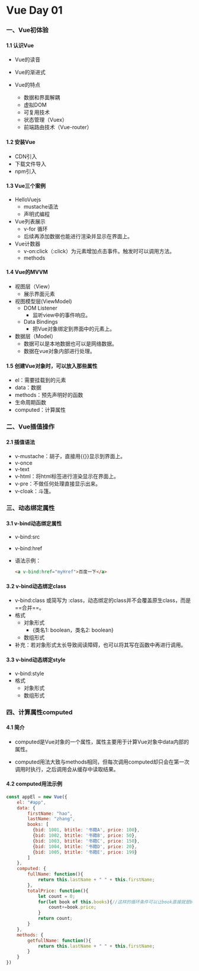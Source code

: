 # Vue Day 01

### 一、Vue初体验

#### 1.1 认识Vue

* Vue的读音

* Vue的渐进式

* Vue的特点

  * 数据和界面解耦
  * 虚拟DOM
  * 可复用技术
  * 状态管理（Vuex）
  * 前端路由技术（Vue-router）

  

#### 1.2 安装Vue

* CDN引入
* 下载文件导入
* npm引入



#### 1.3 Vue三个案例

* HelloVuejs
  * mustache语法
  * 声明式编程
* Vue列表展示
  * v-for 循环
  * 后续再添加数据也能进行渲染并显示在界面上。
* Vue计数器
  * v-on:click（:click）为元素增加点击事件。触发时可以调用方法。
  * methods 



#### 1.4 Vue的MVVM

* 视图层（View）
  * 展示界面元素
* 视图模型层(ViewModel)
  * DOM Listener
    * 监听view中的事件响应。
  * Data Bindings
    * 把Vue对象绑定到界面中的元素上。
* 数据层（Model）
  * 数据可以是本地数据也可以是网络数据。
  * 数据在vue对象内部进行处理。



#### 1.5 创建Vue对象时，可以放入那些属性

* el：需要挂载到的元素
* data：数据
* methods：预先声明好的函数
* 生命周期函数
* computed：计算属性



### 二、Vue插值操作

#### 2.1 插值语法

* v-mustache：胡子，直接用{{}}显示到界面上。
* v-once
* v-text
* v-html：将html标签进行渲染显示在界面上。
* v-pre：不做任何处理直接显示出来。
* v-cloak：斗篷。



### 三、动态绑定属性

#### 3.1 v-bind动态绑定属性

* v-bind:src

* v-bind:href

* 语法示例：

  ```html
  <a v-bind:href="myHref">百度一下</a>
  ```



#### 3.2 v-bind动态绑定class

* v-bind:class 或简写为 :class，动态绑定的class并不会覆盖原生class，而是==合并==。
* 格式
  * 对象形式
    * {类名1: boolean，类名2: boolean}
  * 数组形式
* 补充：若对象形式太长导致阅读障碍，也可以将其写在函数中再进行调用。



#### 3.3 v-bind动态绑定style

* v-bind:style
* 格式
  * 对象形式
  * 数组形式



### 四、计算属性computed

#### 4.1 简介

* computed是Vue对象的一个属性，属性主要用于计算Vue对象中data内部的属性。

* computed用法大致与methods相同，但每次调用computed却只会在第一次调用时执行，之后调用会从缓存中读取结果。

#### 4.2 computed用法示例

```javascript
const appEl = new Vue({
    el: "#app",
    data: {
        firstName: "hao",
        lastName: "zhang",
        books: [
          {bid: 1001, btitle: '书籍A', price: 100},
          {bid: 1002, btitle: '书籍B', price: 50},
          {bid: 1003, btitle: '书籍C', price: 150},
          {bid: 1004, btitle: '书籍D', price: 20},
          {bid: 1005, btitle: '书籍E', price: 199}
        ]
    },
    computed: {
        fullName: function(){
            return this.lastName + " " + this.firstName;
        },
        totalPrice: function(){
            let count = 0;
            for(let book of this.books){//这样的循环条件可以让book直接就是books中的元素
                count+=book.price;
            }
            return count;
        }
    },
    methods: {
        getfullName: function(){
            return this.lastName + " " + this.firstName;
        }
    }
})
```



#### 
















